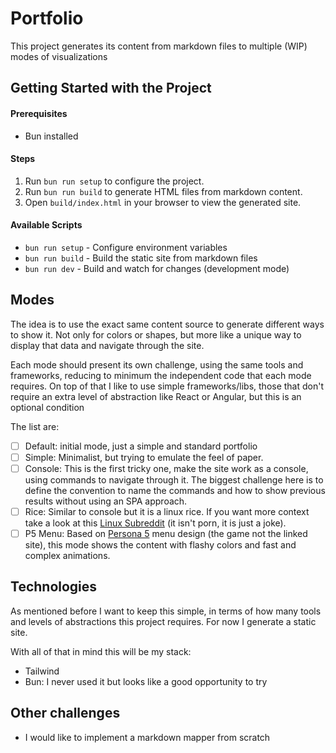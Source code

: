 # Portfolio

This project generates its content from markdown files to multiple (WIP) modes of visualizations

## Getting Started with the Project

#### Prerequisites

- Bun installed

#### Steps

1. Run `bun run setup` to configure the project.
2. Run `bun run build` to generate HTML files from markdown content.
3. Open `build/index.html` in your browser to view the generated site.

#### Available Scripts

- `bun run setup` - Configure environment variables
- `bun run build` - Build the static site from markdown files
- `bun run dev` - Build and watch for changes (development mode)

## Modes

The idea is to use the exact same content source to generate different ways to show it. Not only for colors or shapes, but more like a unique way to display that data and navigate through the site.

Each mode should present its own challenge, using the same tools and frameworks, reducing to minimum the independent code that each mode requires. On top of that I like to use simple frameworks/libs, those that don't require an extra level of abstraction like React or Angular, but this is an optional condition

The list are:

- [ ] Default: initial mode, just a simple and standard portfolio
- [ ] Simple: Minimalist, but trying to emulate the feel of paper.
- [ ] Console: This is the first tricky one, make the site work as a console, using commands to navigate through it. The biggest challenge here is to define the convention to name the commands and how to show previous results without using an SPA approach.
- [ ] Rice: Similar to console but it is a linux rice. If you want more context take a look at this [Linux Subreddit](https://www.reddit.com/r/unixporn/) (it isn't porn, it is just a joke).
- [ ] P5 Menu: Based on [Persona 5](https://persona.atlus.com/p5r) menu design (the game not the linked site), this mode shows the content with flashy colors and fast and complex animations.

## Technologies

As mentioned before I want to keep this simple, in terms of how many tools and levels of abstractions this project requires. For now I generate a static site.

With all of that in mind this will be my stack:

- Tailwind
- Bun: I never used it but looks like a good opportunity to try


## Other challenges

- I would like to implement a markdown mapper from scratch
